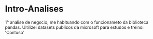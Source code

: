# Intro-Analises
 1° analise de negocio, me habituando com o funcionameto da biblioteca pandas.
Ultilizei datasets publicos da microsoft para estudos e treino: 'Contoso'
